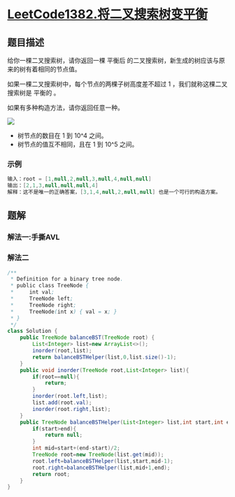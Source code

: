 # [LeetCode1382.将二叉搜索树变平衡](https://leetcode-cn.com/problems/balance-a-binary-search-tree/)
## 题目描述
给你一棵二叉搜索树，请你返回一棵 平衡后 的二叉搜索树，新生成的树应该与原来的树有着相同的节点值。

如果一棵二叉搜索树中，每个节点的两棵子树高度差不超过 1 ，我们就称这棵二叉搜索树是 平衡的 。

如果有多种构造方法，请你返回任意一种。

![](https://picgp.oss-cn-beijing.aliyuncs.com/img/20200803180640.png)

- 树节点的数目在 1 到 10^4 之间。
- 树节点的值互不相同，且在 1 到 10^5 之间。
### 示例
```java
输入：root = [1,null,2,null,3,null,4,null,null]
输出：[2,1,3,null,null,null,4]
解释：这不是唯一的正确答案，[3,1,4,null,2,null,null] 也是一个可行的构造方案。
```
## 题解
### 解法一:手撕AVL
### 解法二
```java
/**
 * Definition for a binary tree node.
 * public class TreeNode {
 *     int val;
 *     TreeNode left;
 *     TreeNode right;
 *     TreeNode(int x) { val = x; }
 * }
 */
class Solution {
    public TreeNode balanceBST(TreeNode root) {
        List<Integer> list=new ArrayList<>();
        inorder(root,list);
        return balanceBSTHelper(list,0,list.size()-1);
    }
    public void inorder(TreeNode root,List<Integer> list){
        if(root==null){
            return;
        }
        inorder(root.left,list);
        list.add(root.val);
        inorder(root.right,list);
    }
    public TreeNode balanceBSTHelper(List<Integer> list,int start,int end){
        if(start>end){
            return null;
        }
        int mid=start+(end-start)/2;
        TreeNode root=new TreeNode(list.get(mid));
        root.left=balanceBSTHelper(list,start,mid-1);
        root.right=balanceBSTHelper(list,mid+1,end);
        return root;
    }
}
```

